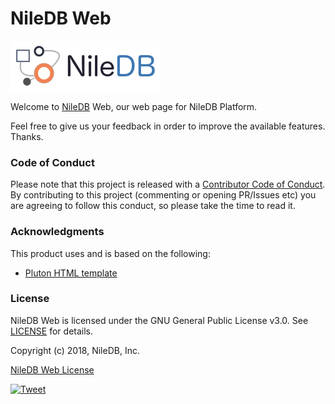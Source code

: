 # NileDB Web

![logo](logo.png)

Welcome to [NileDB](https://niledb.com) Web, our web page for NileDB Platform.

Feel free to give us your feedback in order to improve the available features. Thanks.

### Code of Conduct

Please note that this project is released with a [Contributor Code of Conduct](CODE_OF_CONDUCT.md).
By contributing to this project (commenting or opening PR/Issues etc) you are agreeing to follow this conduct, so please
take the time to read it. 

### Acknowledgments

This product uses and is based on the following:
* [Pluton HTML template](https://www.graphberry.com/item/pluton-single-page-bootstrap-html-template)

### License

NileDB Web is licensed under the GNU General Public License v3.0. See [LICENSE](LICENSE.txt) for details.

Copyright (c) 2018, NileDB, Inc.

[NileDB Web License](LICENSE.txt)

[![Tweet](https://img.shields.io/twitter/url/http/shields.io.svg?style=social)](https://twitter.com/intent/tweet?text=Get%20NileDB,%20the%20open-source%20Data%20Backend!&url=https://niledb.com)
